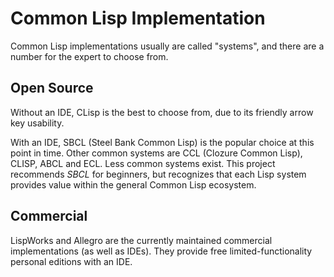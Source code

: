 Common Lisp Implementation
=====

Common Lisp implementations usually are called "systems", and there
are a number for the expert to choose from.

Open Source
---

Without an IDE, CLisp is the best to choose from, due to its friendly
arrow key usability.

With an IDE, SBCL (Steel Bank Common Lisp) is the popular choice at
this point in time. Other common systems are CCL (Clozure Common
Lisp), CLISP, ABCL and ECL. Less common systems exist. This project
recommends _SBCL_ for beginners, but recognizes that each Lisp system
provides value within the general Common Lisp ecosystem.


Commercial
---

LispWorks and Allegro are the currently maintained commercial
implementations (as well as IDEs). They provide free
limited-functionality personal editions with an IDE.
